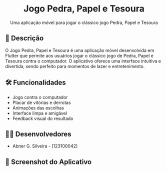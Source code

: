<div align="center">
  <h1>Jogo Pedra, Papel e Tesoura</h1>
  <p>Uma aplicação móvel para jogar o clássico jogo Pedra, Papel e Tesoura</p>
</div>

## 📱 Descrição

<div>
  <p>O Jogo Pedra, Papel e Tesoura é uma aplicação móvel desenvolvida em Flutter que permite aos usuários jogar o clássico jogo de Pedra, Papel e Tesoura contra o computador. O aplicativo oferece uma interface intuitiva e divertida, sendo perfeito para momentos de lazer e entretenimento.</p>
</div>

## 🛠️ Funcionalidades

<div>
  <ul>
    <li>Jogo contra o computador</li>
    <li>Placar de vitórias e derrotas</li>
    <li>Animações das escolhas</li>
    <li>Interface limpa e amigável</li>
    <li>Feedback visual do resultado</li>
  </ul>
</div>

## 👨‍💻 Desenvolvedores

<div>
  <ul>
    <li>Abner G. Silveira - [123100042]</li>
  </ul>
</div>

## 📸 Screenshot do Aplicativo

